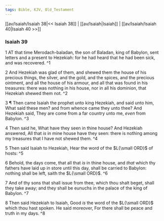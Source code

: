 ```yaml
---
tags: Bible, KJV, Old_Testament
---
```


[[av/Isaiah/Isaiah 38|<< Isaiah 38]] | [[av/Isaiah|Isaiah]] | [[av/Isaiah/Isaiah 40|Isaiah 40 >>]]

### Isaiah 39

1 AT that time Merodach-baladan, the son of Baladan, king of Babylon, sent letters and a present to Hezekiah: for he had heard that he had been sick, and was recovered. ^1

2 And Hezekiah was glad of them, and shewed them the house of his precious things, the silver, and the gold, and the spices, and the precious ointment, and all the house of his armour, and all that was found in his treasures: there was nothing in his house, nor in all his dominion, that Hezekiah shewed them not. ^2

3 ¶ Then came Isaiah the prophet unto king Hezekiah, and said unto him, What said these men? and from whence came they unto thee? And Hezekiah said, They are come from a far country unto me, _even_ from Babylon. ^3

4 Then said he, What have they seen in thine house? And Hezekiah answered, All that _is_ in mine house have they seen: there is nothing among my treasures that I have not shewed them. ^4

5 Then said Isaiah to Hezekiah, Hear the word of the $L{\small ORD}$ of hosts: ^5

6 Behold, the days come, that all that _is_ in thine house, and _that_ which thy fathers have laid up in store until this day, shall be carried to Babylon: nothing shall be left, saith the $L{\small ORD}$. ^6

7 And of thy sons that shall issue from thee, which thou shalt beget, shall they take away; and they shall be eunuchs in the palace of the king of Babylon. ^7

8 Then said Hezekiah to Isaiah, Good _is_ the word of the $L{\small ORD}$ which thou hast spoken. He said moreover, For there shall be peace and truth in my days. ^8
